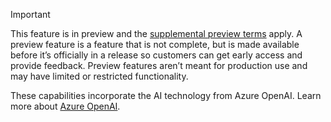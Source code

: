 > [!IMPORTANT]
> This feature is in preview and the [supplemental preview terms](https://dynamics.microsoft.com/legaldocs/supp-dynamics365-preview/) apply. A preview feature is a feature that is not complete, but is made available before it’s officially in a release so customers can get early access and provide feedback. Preview features aren’t meant for production use and may have limited or restricted functionality.
>
> These capabilities incorporate the AI technology from Azure OpenAI. Learn more about [Azure OpenAI](/legal/cognitive-services/openai/transparency-note).
